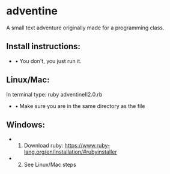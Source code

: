 adventine
=========

A small text adventure originally made for a programming class.


**Install instructions:**
---------------------
- • You don't, you just run it.


**Linux/Mac:**
----------
In terminal type: 
	ruby adventineII2.0.rb

- • Make sure you are in the same directory as the file


**Windows:**
--------
- 1) Download ruby: https://www.ruby-lang.org/en/installation/#rubyinstaller

- 2) See Linux/Mac steps
